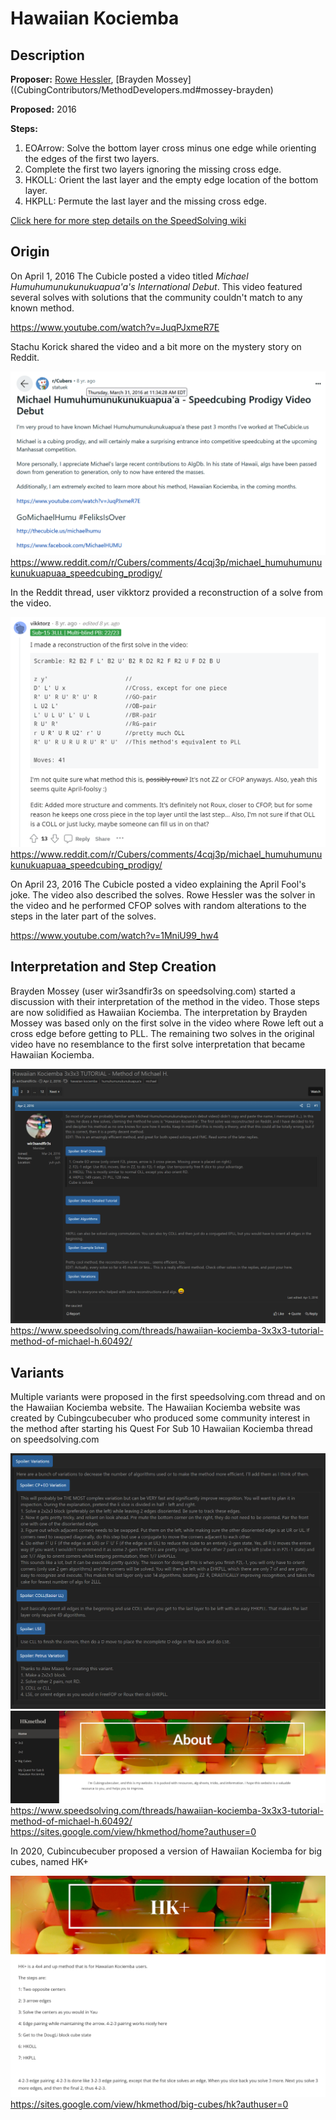 # Hawaiian Kociemba

## Description

**Proposer:** [Rowe Hessler](CubingContributors/MethodDevelopers.md#hessler-rowe), [Brayden Mossey]((CubingContributors/MethodDevelopers.md#mossey-brayden)

**Proposed:** 2016

**Steps:**

1. EOArrow: Solve the bottom layer cross minus one edge while orienting the edges of the first two layers.
2. Complete the first two layers ignoring the missing cross edge.
3. HKOLL: Orient the last layer and the empty edge location of the bottom layer.
4. HKPLL: Permute the last layer and the missing cross edge.

[Click here for more step details on the SpeedSolving wiki](https://www.speedsolving.com/wiki/index.php?title=Hawaiian_Kociemba)

## Origin

On April 1, 2016 The Cubicle posted a video titled *Michael Humuhumunukunukuapua'a's International Debut*. This video featured several solves with solutions that the community couldn't match to any known method.

https://www.youtube.com/watch?v=JuqPJxmeR7E

Stachu Korick shared the video and a bit more on the mystery story on Reddit.

![](img/HawaiianKociemba/Korick.png)
https://www.reddit.com/r/Cubers/comments/4cqj3p/michael_humuhumunukunukuapuaa_speedcubing_prodigy/

In the Reddit thread, user vikktorz provided a reconstruction of a solve from the video.

![](img/HawaiianKociemba/vikktorz.png)
https://www.reddit.com/r/Cubers/comments/4cqj3p/michael_humuhumunukunukuapuaa_speedcubing_prodigy/

On April 23, 2016 The Cubicle posted a video explaining the April Fool's joke. The video also described the solves. Rowe Hessler was the solver in the video and he performed CFOP solves with random alterations to the steps in the later part of the solves.

https://www.youtube.com/watch?v=1MniU99_hw4

## Interpretation and Step Creation

Brayden Mossey (user wir3sandfir3s on speedsolving.com) started a discussion with their interpretation of the method in the video. Those steps are now solidified as Hawaiian Kociemba. The interpretation by Brayden Mossey was based only on the first solve in the video where Rowe left out a cross edge before getting to PLL. The remaining two solves in the original video have no resemblance to the first solve interpretation that became Hawaiian Kociemba.

![](img/HawaiianKociemba/Mossey.png)
https://www.speedsolving.com/threads/hawaiian-kociemba-3x3x3-tutorial-method-of-michael-h.60492/

## Variants

Multiple variants were proposed in the first speedsolving.com thread and on the Hawaiian Kociemba website. The Hawaiian Kociemba website was created by Cubingcubecuber who produced some community interest in the method after starting his Quest For Sub 10 Hawaiian Kociemba thread on speedsolving.com

![](img/HawaiianKociemba/Variants.png)
![](img/HawaiianKociemba/Website.png)
https://www.speedsolving.com/threads/hawaiian-kociemba-3x3x3-tutorial-method-of-michael-h.60492/
https://sites.google.com/view/hkmethod/home?authuser=0

In 2020, Cubincubecuber proposed a version of Hawaiian Kociemba for big cubes, named HK+

![](img/HawaiianKociemba/HK+.png)
https://sites.google.com/view/hkmethod/big-cubes/hk?authuser=0